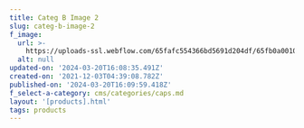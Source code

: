 ```yaml
---
title: Categ B Image 2
slug: categ-b-image-2
f_image:
  url: >-
    https://uploads-ssl.webflow.com/65fafc554366bd5691d204df/65fb0a0010112d2c3eaf3466_cap6.jpg
  alt: null
updated-on: '2024-03-20T16:08:35.491Z'
created-on: '2021-12-03T04:39:08.782Z'
published-on: '2024-03-20T16:09:59.418Z'
f_select-a-category: cms/categories/caps.md
layout: '[products].html'
tags: products
---
```



